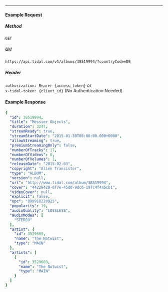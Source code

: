 
***
#### Example Request
##### Method
```GET```
##### Url
```https://api.tidal.com/v1/albums/38519994/?countryCode=DE```
##### Header
```authorization: Bearer {access_token}``` or\
```x-tidal-token: {client_id}``` (No Authentication Needed)
#### Example Response

``` yaml
{
  "id": 38519994,
  "title": "Messier Objects",
  "duration": 3247,
  "streamReady": true,
  "streamStartDate": "2015-01-30T00:00:00.000+0000",
  "allowStreaming": true,
  "premiumStreamingOnly": false,
  "numberOfTracks": 17,
  "numberOfVideos": 0,
  "numberOfVolumes": 1,
  "releaseDate": "2015-02-03",
  "copyright": "Alien Transistor",
  "type": "ALBUM",
  "version": null,
  "url": "http://www.tidal.com/album/38519994",
  "cover": "44226420-6f7e-45d0-9dc6-197c4f4a5cb1",
  "videoCover": null,
  "explicit": false,
  "upc": "880918220925",
  "popularity": 19,
  "audioQuality": "LOSSLESS",
  "audioModes": [
    "STEREO"
  ],
  "artist": {
    "id": 3529689,
    "name": "The Notwist",
    "type": "MAIN"
  },
  "artists": [
    {
      "id": 3529689,
      "name": "The Notwist",
      "type": "MAIN"
    }
  ]
}
```
